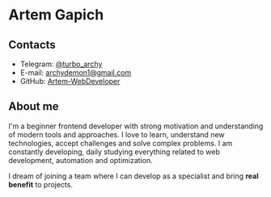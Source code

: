 # Artem Gapich

## Contacts

- Telegram: [@turbo_archy](https://t.me/turbo_archy)
- E-mail: archydemon1@gmail.com
- GitHub: [Artem-WebDeveloper](https://github.com/Artem-WebDeveloper)

## About me

I'm a beginner frontend developer with strong motivation and understanding of modern tools and approaches. I love to learn, understand new technologies, accept challenges and solve complex problems. I am constantly developing, daily studying everything related to web development, automation and optimization.

I dream of joining a team where I can develop as a specialist and bring **real benefit** to projects.
